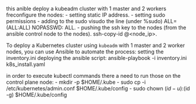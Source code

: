 this anible deploy a kubeadm cluster with 1 master and 2 workers
freconfigure the nodes:
    - setting static IP address.
    - setting sudo permissions - adding to the sudo visudo the line (under %sudo) <user>ALL=(ALL:ALL) NOPASSWD: ALL.
    - pushing the ssh key to the nodes (from the ansible control node to the nodes). ssh-copy-id <user>@<node_ip>.  

To deploy a Kubernetes cluster using `kubeadm` with 1 master and 2 worker nodes, you can use Ansible to automate the process:
    setting the inventory.ini
    deploying the ansible script: ansible-playbook -i inventory.ini k8s_install.yaml

in order to execute kubectl commands there a need to run those on the control plane node:
    - mkdir -p $HOME/.kube
    - sudo cp -i /etc/kubernetes/admin.conf $HOME/.kube/config
    - sudo chown $(id -u):$(id -g) $HOME/.kube/config